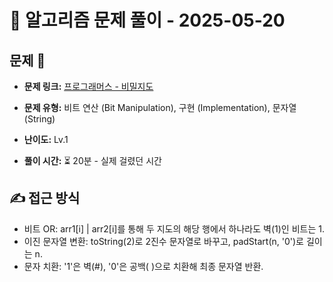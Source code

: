 # 📝 알고리즘 문제 풀이 - 2025-05-20

## 문제 📖

- **문제 링크:** [프로그래머스 - 비밀지도](https://school.programmers.co.kr/learn/courses/30/lessons/17681)

- **문제 유형:** 비트 연산 (Bit Manipulation), 구현 (Implementation), 문자열 (String)

- **난이도:** Lv.1

- **풀이 시간:** ⏳ 20분 - 실제 걸렸던 시간

## ✍ 접근 방식

- 비트 OR: arr1[i] | arr2[i]를 통해 두 지도의 해당 행에서 하나라도 벽(1)인 비트는 1.
- 이진 문자열 변환: toString(2)로 2진수 문자열로 바꾸고, padStart(n, '0')로 길이는 n.
- 문자 치환: '1'은 벽(#), '0'은 공백( )으로 치환해 최종 문자열 반환.
